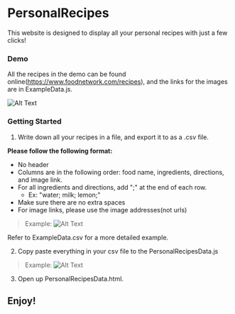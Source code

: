# PersonalRecipes
This website is designed to display all your personal recipes with just a few clicks!

### Demo
All the recipes in the demo can be found online(https://www.foodnetwork.com/recipes), and the links for the images are in ExampleData.js.

![Alt Text](https://im5.ezgif.com/tmp/ezgif-5-705deb9dd29a.gif)

### Getting Started 
1. Write down all your recipes in a file, and export it to as a .csv file.

__Please follow the following format:__ 
- No header 
- Columns are in the following order: food name, ingredients, directions, and image link.
- For all ingredients and directions, add ";" at the end of each row.
  - Ex: "water; milk; lemon;"
- Make sure there are no extra spaces
- For image links, please use the image addresses(not urls)

> Example: 
![Alt Text](https://i.ibb.co/z63fMsQ/Screen-Shot-2020-09-20-at-4-01-56-PM.png)

Refer to ExampleData.csv for a more detailed example. 

2. Copy paste everything in your csv file to the PersonalRecipesData.js

> Example: 
![Alt Text](https://im5.ezgif.com/tmp/ezgif-5-998d3f6eac57.gif)

3. Open up PersonalRecipesData.html. 

## Enjoy! 

